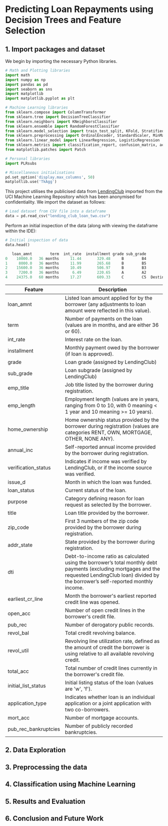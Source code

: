 # Predicting Loan Repayments using Decision Trees and Feature Selection

## 1. Import packages and dataset
We begin by importing the necessary Python libraries.
```python
# Math and Plotting libraries
import math
import numpy as np
import pandas as pd
import seaborn as sns
import matplotlib
import matplotlib.pyplot as plt

# Machine Learning libraries
from sklearn.compose import ColumnTransformer
from sklearn.tree import DecisionTreeClassifier
from sklearn.neighbors import KNeighborsClassifier
from sklearn.ensemble import RandomForestClassifier
from sklearn.model_selection import train_test_split, KFold, StratifiedKFold, cross_val_score, GridSearchCV
from sklearn.preprocessing import OrdinalEncoder, StandardScaler, MinMaxScaler
from sklearn.linear_model import LinearRegression, LogisticRegression
from sklearn.metrics import classification_report, confusion_matrix, accuracy_score
from matplotlib.patches import Patch

# Personal libraries
import PLRsubs

# Miscellaneous initialisations
pd.set_option('display.max_columns', 50)
matplotlib.use('TkAgg')
```
This project utilises the publicised data from [LendingClub](https://archive.ics.uci.edu/dataset/27/credit+approval) imported from the UCI Machine Learning Repository which has been anonymised for confidentiality. We import the dataset as follows:
```python
# Load dataset from CSV file into a dataframe
data = pd.read_csv("lending_club_loan_two.csv")
```
Perform an initial inspection of the data (along with viewing the dataframe within the IDE):
```python
# Initial inspection of data
data.head()
```
```python
   loan_amnt        term  int_rate  installment grade sub_grade               emp_title  emp_length  home_ownership  annual_inc  verification_status   issue_d  loan_status             purpose                    title    dti  earliest_cr_line  open_acc  pub_rec   revol_bal  revol_util  total_acc  initial_list_status  application_type   mort_acc  pub_rec_bankruptcies                                             address
0    10000.0   36 months     11.44       329.48     B        B4               Marketing   10+ years            RENT    117000.0         Not Verified  Jan-2015   Fully Paid            vacation                 Vacation  26.24          Jun-1990      16.0      0.0     36369.0        41.8       25.0                    w        INDIVIDUAL        0.0                   0.0      0174 Michelle Gateway\r\nMendozaberg, OK 22690              
1     8000.0   36 months     11.99       265.68     B        B5          Credit analyst     4 years        MORTGAGE     65000.0         Not Verified  Jan-2015   Fully Paid  debt_consolidation       Debt consolidation  22.05          Jul-2004      17.0      0.0     20131.0        53.3       27.0                    f        INDIVIDUAL        3.0                   0.0   1076 Carney Fort Apt. 347\r\nLoganmouth, SD 05113        
2    15600.0   36 months     10.49       506.97     B        B3            Statistician    < 1 year            RENT     43057.0      Source Verified  Jan-2015   Fully Paid         credit_card  Credit card refinancing  12.79          Aug-2007      13.0      0.0     11987.0        92.2       26.0                    f        INDIVIDUAL        0.0                   0.0   87025 Mark Dale Apt. 269\r\nNew Sabrina, WV 05113                   
3     7200.0   36 months      6.49       220.65     A        A2         Client Advocate     6 years            RENT     54000.0         Not Verified  Nov-2014   Fully Paid         credit_card  Credit card refinancing   2.60          Sep-2006       6.0      0.0      5472.0        21.5       13.0                    f        INDIVIDUAL        0.0                   0.0             823 Reid Ford\r\nDelacruzside, MA 00813                            
4    24375.0   60 months     17.27       609.33     C        C5  Destiny Management Inc.    9 years        MORTGAGE     55000.0             Verified  Apr-2013  Charged Off         credit_card    Credit Card Refinance  33.95          Mar-1999      13.0      0.0     24584.0        69.8       43.0                    f        INDIVIDUAL        1.0                   0.0              679 Luna Roads\r\nGreggshire, VA 11650             
```



| Feature | Description |
|---------|-------------|
| loan_amnt | Listed loan amount applied for by the borrower (any adjustments to loan amount were reflected in this value). |
| term | Number of payments on the loan (values are in months, and are either 36 or 60). |
| int_rate | Interest rate on the loan. |
| installment | Monthly payment owed by the borrower (if loan is approved). |
| grade | Loan grade (assigned by LendingClub) |
| sub_grade | Loan subgrade (assigned by LendingClub) |
| emp_title | Job title listed by the borrower during registration. |
| emp_length | Employment length (values are in years, ranging from 0 to 10, with 0 meaning < 1 year and 10 meaning >= 10 years). |
| home_ownership | Home ownership status provided by the borrower during registration (values are categories RENT, OWN, MORTGAGE, OTHER, NONE ANY). |
| annual_inc | Self-reported annual income provided by the borrower during registration. |
| verification_status | Indicates if income was verified by LendingClub, or if the income source was verified. |
| issue_d | Month in which the loan was funded. |
| loan_status | Current status of the loan. |
| purpose | Category defining reason for loan request as selected by the borrower. |
| title | Loan title provided by the borrower. |
| zip_code | First 3 numbers of the zip code provided by the borrower during registration. |
| addr_state | State provided by the borrower during registration. |
| dti | Debt-to-income ratio as calculated using the borrower’s total monthly debt payments (excluding mortgages and the requested LendingClub loan) divided by the borrower’s self-reported monthly income. |
| earliest_cr_line | Month the borrower's earliest reported credit line was opened. |
| open_acc | Number of open credit lines in the borrower's credit file. |
| pub_rec | Number of derogatory public records. |
| revol_bal | Total credit revolving balance. |
| revol_util | Revolving line utilization rate, defined as the amount of credit the borrower is using relative to all available revolving credit. |
| total_acc | Total number of credit lines currently in the borrower's credit file. |
| initial_list_status | Initial listing status of the loan (values are 'w', 'f'). |
| application_type | Indicates whether loan is an individual application or a joint application with two co-borrowers. |
| mort_acc | Number of mortgage accounts. |
| pub_rec_bankruptcies | Number of publicly recorded bankruptcies. |


## 2. Data Exploration



## 3. Preprocessing the data


## 4. Classification using Machine Learning


## 5. Results and Evaluation


## 6. Conclusion and Future Work
